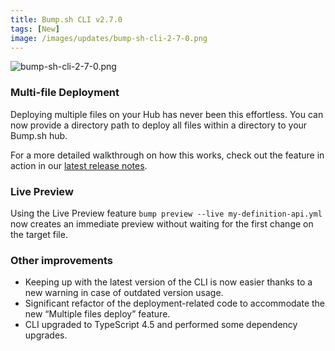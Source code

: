```yaml
---
title: Bump.sh CLI v2.7.0
tags: [New]
image: /images/updates/bump-sh-cli-2-7-0.png
---
```


![bump-sh-cli-2-7-0.png](/images/updates/bump-sh-cli-2-7-0.png)

### Multi-file Deployment

Deploying multiple files on your Hub has never been this effortless. You can now provide a directory path to deploy all files within a directory to your Bump.sh hub.

For a more detailed walkthrough on how this works, check out the feature in action in our [latest release notes](https://github.com/bump-sh/cli/releases/tag/v2.7.0).

### Live Preview

Using the Live Preview feature  `bump preview --live my-definition-api.yml` now creates an immediate preview without waiting for the first change on the target file.

### Other improvements

- Keeping up with the latest version of the CLI is now easier thanks to a new warning in case of outdated version usage.
- Significant refactor of the deployment-related code to accommodate the new “Multiple files deploy” feature.
- CLI upgraded to TypeScript 4.5 and performed some dependency upgrades.
